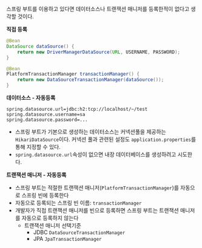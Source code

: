 
스프링 부트를 이용하고 있다면 데이터소스나 트랜잭션 매니저를 등록한적이 없다고 생각할 것이다.

**직접 등록**
```java
@Bean
DataSource dataSource() {
	return new DriverManagerDataSource(URL, USERNAME, PASSWORD);
}

@Bean
PlatformTransactionManager transactionManager() {
	return new DataSourceTransactionManager(dataSource());
}
```


**데이터소스 - 자동등록**

```properties
spring.datasource.url=jdbc:h2:tcp://localhost/~/test
spring.datasource.username=sa
spring.datasource.password=...
```
- 스프링 부트가 기본으로 생성하는 데이터소스는 커넥션풀을 제공하는 `HikariDataSource`이다. 커넥션 풀과 관련된 설정도 `application.properties`를 통해 지정할 수 있다.
- `spring.datasource.url`속성이 없으면 내장 데이터베이스를 생성하려고 시도한다.

**트랜잭션 매니저 - 자동등록**
- 스프링 부트는 적절한 트랜잭션 매니저(`PlatformTransactionManager`)를 자동으로 스프링 빈에 등록한다
- 자동으로 등록되는 스프링 빈 이름: `transactionManager`
- 개발자가 직접 트랜잭션 매니저를 빈으로 등록하면 스프링 부트는 트랜잭션 매니저를 자동으로 등록하지 않는다
	- 트랜잭션 매니저 선택기준
		- JDBC `DataSourceTransactionManager`
		- JPA `JpaTransactionManager`


